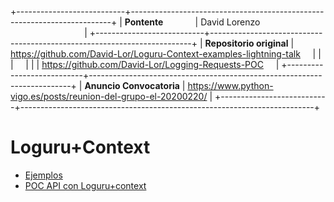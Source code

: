 +---------------------------+-------------------------------------------------------------------------+
| **Pontente**              | David Lorenzo                                                           |
+---------------------------+-------------------------------------------------------------------------+
| **Repositorio original**  | https://github.com/David-Lor/Loguru-Context-examples-lightning-talk     |
|                           |                                                                         |
|                           | https://github.com/David-Lor/Logging-Requests-POC                       |
+---------------------------+-------------------------------------------------------------------------+
| **Anuncio Convocatoria**  | https://www.python-vigo.es/posts/reunion-del-grupo-el-20200220/         |
+---------------------------+-------------------------------------------------------------------------+

# Loguru+Context

- [Ejemplos](examples)
- [POC API con Loguru+context](https://github.com/David-Lor/Logging-Requests-POC)
